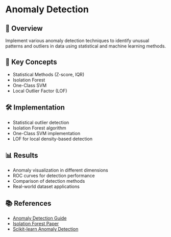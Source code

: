 # Anomaly Detection

## 📌 Overview
Implement various anomaly detection techniques to identify unusual patterns and outliers in data using statistical and machine learning methods.

## 🧠 Key Concepts
- Statistical Methods (Z-score, IQR)
- Isolation Forest
- One-Class SVM
- Local Outlier Factor (LOF)

## 🛠️ Implementation
- Statistical outlier detection
- Isolation Forest algorithm
- One-Class SVM implementation
- LOF for local density-based detection

## 📊 Results
- Anomaly visualization in different dimensions
- ROC curves for detection performance
- Comparison of detection methods
- Real-world dataset applications

## 📚 References
- [Anomaly Detection Guide](https://towardsdatascience.com/outlier-detection-with-isolation-forest-3d190448d45e)
- [Isolation Forest Paper](https://cs.nju.edu.cn/zhouzh/zhouzh.files/publication/icdm08b.pdf)
- [Scikit-learn Anomaly Detection](https://scikit-learn.org/stable/modules/outlier_detection.html) 